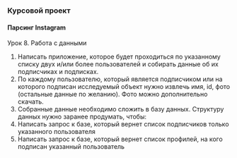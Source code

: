 ### Курсовой проект
#### Парсинг Instagram
Урок 8. Работа с данными
1) Написать приложение, которое будет проходиться по указанному списку двух и/или более пользователей и собирать данные об их подписчиках и подписках.
2) По каждому пользователю, который является подписчиком или на которого подписан исследуемый объект нужно извлечь имя, id, фото (остальные данные по
желанию). Фото можно дополнительно скачать.
4) Собранные данные необходимо сложить в базу данных. Структуру данных нужно заранее продумать, чтобы:
5) Написать запрос к базе, который вернет список подписчиков только указанного пользователя
6) Написать запрос к базе, который вернет список профилей, на кого подписан указанный пользователь

